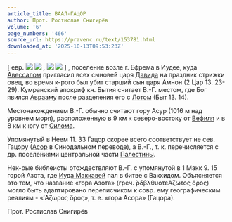 ```yaml
---
article_title: ВААЛ-ГАЦОР
author: Прот. Ростислав Снигирёв
volume: '6'
page_numbers: '466'
source_url: https://pravenc.ru/text/153781.html
downloaded_at: '2025-10-13T09:53:23Z'
---
```


[
евр. ![](<https://pravenc.ru/char/2712331/rwxxj /image.png>) ![](<https://pravenc.ru/char/2712331/ lab/image.png>) , ![](<https://pravenc.ru/char/26062/bax60al /image.png>) ![](<https://pravenc.ru/char/26062/ HACVr/image.png>) ]
, поселение возле г. Ефрема в Иудее, куда [Авессалом](https://pravenc.ru/text/Авессалом.html) пригласил всех сыновей царя [Давида](https://pravenc.ru/text/Давид.html) на праздник стрижки овец, во время к-рого был убит старший сын царя Амнон (2 Цар 13. 23-29). Кумранский апокриф кн. Бытия считает В.-Г. местом, где Бог явился [Аврааму](https://pravenc.ru/text/Авраам.html) после разделения его с [Лотом](https://pravenc.ru/text/Лотом.html) (Быт 13. 14).

Местонахождением В.-Г. обычно считают гору Асур (1016 м над уровнем моря), расположенную в 9 км к северо-востоку от [Вефиля](https://pravenc.ru/text/Вефиля.html) и в 8 км к югу от [Силома](https://pravenc.ru/text/Силома.html).

Упомянутый в Неем 11. 33 Гацор скорее всего соответствует не сев. Гацору ([Асор](https://pravenc.ru/text/Асор.html) в Синодальном переводе), а В.-Г., т. к. перечисляется с др. поселениями центральной части [Палестины](https://pravenc.ru/text/Палестины.html).

Нек-рые библеисты отождествляют В.-Г. с упомянутой в 1 Макк 9. 15 горой Азота, где [Иуда Маккавей](<https://pravenc.ru/text/Иуда Маккавей.html>) пал в битве с Вакхидом. Объясняется это тем, что название «гора Азота» (греч. ̀ρδβλθυοτεΑζωτος ὄρος) могло быть адаптировано переписчиком к совр. ему географическим реалиям - «᾿Αζωρος ὄρος», т. е. «гора Асора» (Гацора).

Прот. Ростислав Снигирёв
